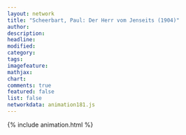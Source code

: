 ```yaml
---
layout: network
title: "Scheerbart, Paul: Der Herr vom Jenseits (1904)"
author:
description:
headline:
modified:
category:
tags:
imagefeature: 
mathjax: 
chart: 
comments: true
featured: false
list: false
networkdata: animation181.js
---
```

{% include animation.html %}
